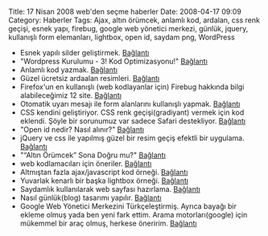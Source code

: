 Title: 17 Nisan 2008 web&#039;den seçme haberler
Date: 2008-04-17 09:09
Category: Haberler
Tags: Ajax, altın örümcek, anlamlı kod, ardalan, css renk geçişi, esnek yapı, firebug, google web yönetici merkezi, günlük, jquery, kullanışlı form elemanları, lightbox, open id, saydam png, WordPress

-   Esnek yapılı silder geliştirmek. [Bağlantı][]
-   "Wordpress Kurulumu - 3! Kod Optimizasyonu!" [Bağlantı][1]
-   Anlamlı kod yazmak. [Bağlantı][2]
-   Güzel ücretsiz ardaalan resimleri. [Bağlantı][3]
-   Firefox'un en kullanışlı (web kodlayanlar için) Firebug hakkında
    bilgi alabileceğimiz 12 site. [Bağlantı][4]
-   Otomatik uyarı mesajı ile form alanlarını kullanışlı yapmak.
    [Bağlantı][5]
-   CSS kendini geliştiriyor. CSS renk geçişi(gradiyant) vermek için kod
    eklendi. Şöyle bir sorunumuz var sadece Safari destekliyor.
    [Bağlantı][6]
-   "Open id nedir? Nasıl alınır?" [Bağlantı][7]
-   jQuery ve css ile yapılmış güzel bir resim geçiş efektli bir
    uygulama. [Bağlantı][8]
-   "“Altın Örümcek” Sona Doğru mu?" [Bağlantı][9]
-   web kodlamacıları için öneriler. [Bağlantı][10]
-   Altmıştan fazla ajax/javascript kod örneği. [Bağlantı][11]
-   Yuvarlak kenarlı bir başka lightbox örneği. [Bağlantı][12]
-   Saydamlık kullanılarak web sayfası hazırlama. [Bağlantı][13]
-   Nasıl günlük(blog) tasarımı yapılır. [Bağlantı][14]
-   Google Web Yönetici Merkezini Türkçeleştirmiş. Ayrıca bayağı bir
    ekleme olmuş yada ben yeni fark ettim. Arama motorları(google) için
    mükemmel bir araç olmuş, herkese öneririm. [Bağlantı][15]

</p>

  [Bağlantı]: http://www.filamentgroup.com/lab/developing_an_accessible_slider/
    "esnek slilder"
  [1]: http://www.alialtugkoca.com/arsiv/wordpress-kurulumu-3-kod-optimizasyonu/
    "wordpress kurulumu"
  [2]: http://www.ibm.com/developerworks/xml/library/x-plansemantic/index.html?ca=drs-
    "anlamlı kod yazmak"
  [3]: http://squidfingers.com/patterns/ "ardalan resimleri"
  [4]: http://blog.veanndesign.com/2008/04/12/everything-about-firebug-21-great-resources/
    "Firebug makaleleri"
  [5]: http://woork.blogspot.com/2008/04/improve-form-usability-with-auto.html
    "erişilebilir formlar"
  [6]: http://webkit.org/blog/175/introducing-css-gradients/
    "css renk geçişi"
  [7]: http://www.bildirgec.org/yazi/open-id-nedir-nasil-alinir
    "open id"
  [8]: http://jqueryfordesigners.com/image-cross-fade-transition/
    "resim geçişi"
  [9]: http://www.hasanyalcin.com/?p=463 "Altın örümcek"
  [10]: http://www.pat-burt.com/web-development/10-web-development-tips-part-3-css-edition/
    "web kodlamacıları için öneriler"
  [11]: http://www.smashingmagazine.com/2008/04/15/60-more-ajax-and-javascript-solutions-for-professional-coding/
    "ajax ve javascript örnekleri"
  [12]: http://www.no-margin-for-errors.com/projects/prettyPhoto/
    "lighbox"
  [13]: http://www.smashingmagazine.com/2008/04/16/getting-creative-with-transparency-in-web-design/
    "saydamlık"
  [14]: http://www.blogdesignblog.com/blog-design/how-to-blog-design-style-guide/
    "nasıl günlük yapılır"
  [15]: http://www.google.com/webmasters/sitemaps/?hl=tr
    "web master tools"
